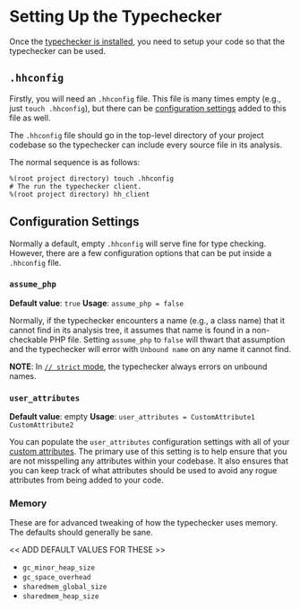 # Setting Up the Typechecker

Once the [typechecker is installed](install.md), you need to setup your code so that the typechecker can be used.

## `.hhconfig`

Firstly, you will need an `.hhconfig` file. This file is many times empty (e.g., just `touch .hhconfig`), but there can be [configuration settings](#configuration-settings) added to this file as well.

The `.hhconfig` file should go in the top-level directory of your project codebase so the typechecker can include every source file in its analysis.

The normal sequence is as follows:

```
%(root project directory) touch .hhconfig
# The run the typechecker client.
%(root project directory) hh_client
```

## Configuration Settings

Normally a default, empty `.hhconfig` will serve fine for type checking. However, there are a few configuration options that can be put inside a `.hhconfig` file.

### `assume_php`

**Default value**: `true`
**Usage**: `assume_php = false`

Normally, if the typechecker encounters a name (e.g., a class name) that it cannot find in its analysis tree, it assumes that name is found in a non-checkable PHP file. Setting `assume_php` to `false` will thwart that assumption and the typechecker will error with `Unbound name` on any name it cannot find.

**NOTE**: In [`// strict` mode](modes.md#strict-mode), the typechecker always errors on unbound names.

### `user_attributes`

**Default value**: empty
**Usage**: `user_attributes = CustomAttribute1 CustomAttribute2`

You can populate the `user_attributes` configuration settings with all of your [custom attributes](../attributes/introduction.md). The primary use of this setting is to help ensure that you are not misspelling any attributes within your codebase. It also ensures that you can keep track of what attributes should be used to avoid any rogue attributes from being added to your code.


### Memory

These are for advanced tweaking of how the typechecker uses memory. The defaults should generally be sane.

<< ADD DEFAULT VALUES FOR THESE >>

- `gc_minor_heap_size`
- `gc_space_overhead`
- `sharedmem_global_size`
- `sharedmem_heap_size`
